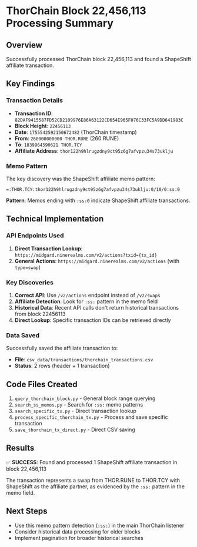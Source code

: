# ThorChain Block 22,456,113 Processing Summary

## Overview
Successfully processed ThorChain block 22,456,113 and found a ShapeShift affiliate transaction.

## Key Findings

### Transaction Details
- **Transaction ID**: `82DAF9415587FD52CD2109976E86A63122CD654E965F076C33FC5A9DD641983C`
- **Block Height**: `22456113`
- **Date**: `1755542592150672482` (ThorChain timestamp)
- **From**: `260000000000 THOR.RUNE` (260 RUNE)
- **To**: `1839964590621 THOR.TCY` 
- **Affiliate Address**: `thor122h9hlrugzdny9ct95z6g7afvpzu34s73uklju`

### Memo Pattern
The key discovery was the ShapeShift affiliate memo pattern:
```
=:THOR.TCY:thor122h9hlrugzdny9ct95z6g7afvpzu34s73uklju:0/10/0:ss:0
```

**Pattern**: Memos ending with `:ss:0` indicate ShapeShift affiliate transactions.

## Technical Implementation

### API Endpoints Used
1. **Direct Transaction Lookup**: `https://midgard.ninerealms.com/v2/actions?txid={tx_id}`
2. **General Actions**: `https://midgard.ninerealms.com/v2/actions` (with `type=swap`)

### Key Discoveries
1. **Correct API**: Use `/v2/actions` endpoint instead of `/v2/swaps`
2. **Affiliate Detection**: Look for `:ss:` pattern in the memo field
3. **Historical Data**: Recent API calls don't return historical transactions from block 22456113
4. **Direct Lookup**: Specific transaction IDs can be retrieved directly

### Data Saved
Successfully saved the affiliate transaction to:
- **File**: `csv_data/transactions/thorchain_transactions.csv`
- **Status**: 2 rows (header + 1 transaction)

## Code Files Created
1. `query_thorchain_block.py` - General block range querying
2. `search_ss_memos.py` - Search for `:ss:` memo patterns
3. `search_specific_tx.py` - Direct transaction lookup
4. `process_specific_thorchain_tx.py` - Process and save specific transaction
5. `save_thorchain_tx_direct.py` - Direct CSV saving

## Results
✅ **SUCCESS**: Found and processed 1 ShapeShift affiliate transaction in block 22,456,113

The transaction represents a swap from THOR.RUNE to THOR.TCY with ShapeShift as the affiliate partner, as evidenced by the `:ss:` pattern in the memo field.

## Next Steps
- Use this memo pattern detection (`:ss:`) in the main ThorChain listener
- Consider historical data processing for older blocks
- Implement pagination for broader historical searches
